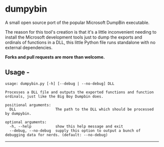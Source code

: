 # dumpybin

A small open source port of the popular Microsoft DumpBin executable.

The reason for this tool's creation is that it's a little inconvenient needing to install the Microsoft development tools just to dump the exports and ordinals of functions in a DLL, this little Python file runs standalone with no external dependencies.

**Forks and pull requests are more than welcome.**


## Usage - 

```
usage: dumpybin.py [-h] [--debug | --no-debug] DLL

Processes a DLL file and outputs the exported functions and function ordinals, just like the Big Boy Dumpbin does.

positional arguments:
  DLL                  The path to the DLL which should be processed by dumpybin.

optional arguments:
  -h, --help           show this help message and exit
  --debug, --no-debug  supply this option to output a bunch of debugging data for nerds. (default: --no-debug)
```

---

